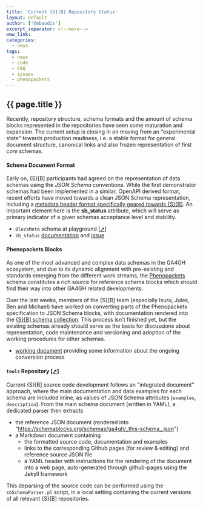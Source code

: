 ```yaml
---
title: 'Current {S}[B] Repository Status'
layout: default
author: ['@mbaudis']
excerpt_separator: <!--more-->
www_link:
categories:
  - news
tags:
  - news
  - code
  - FAQ
  - issues
  - phenopackets
---
```


## {{ page.title }}

Recently, repository structure, schema formats and the amount of schema blocks represented in the repositories have seen some maturation and expansion. The current setup is closing in on moving from an "experimental state" towards production readiness, i.e. a stable format for general document structure, canonical links and also frozen representation of first _core_ schemas.

<!--more-->

#### Schema Document Format

Early on, {S}[B] participants had agreed on the representation of data schemas using the _JSON Schema_ conventions. While the first demonstrator schemas had been implemented in a similar, OpenAPI derived format, recent efforts have moved towards a clean JSON Schema representation, including a [metadata header format specifically geared towards {S}[B]](https://schemablocks.org/schemas/ga4gh/BlockMeta.html). An important element here is the __sb_status__ attribute, which will serve as primary indicator of a given schemas acceptance level and stability.

* `BlockMeta` schema at playground [[➚]](https://github.com/ga4gh-schemablocks/playground/blob/master/schemas/BlockMeta.yaml)
* `sb_status` [documentation](https://schemablocks.org/about/sb-status-levels.html) and [issue](https://github.com/ga4gh-schemablocks/ga4gh-schemablocks.github.io/issues/15)

#### Phenopackets Blocks

As one of the most advanced and complex data schemas in the GA4GH ecosystem, and due to its dynamic alignment with pre-existing and standards emerging from the different work streams, the [Phenopackets](https://github.com/phenopackets) schema constitutes a rich source for reference schema blocks which should find their way into other GA4GH related developments.

Over the last weeks, members of the {S}[B] team (especially Isuru, Jules, Ben and Michael) have worked on converting parts of the Phenopackets specification to JSON Schema blocks, with documentation rendered into the [{S}[B] schema collection](https://schemablocks.org/categories/schemas.html). This process isn't finished yet, but the existing schemas already should serve as the basis for discussions about representation, code maintenance and versioning and adoption of the working procedures for other schemas.

* [working document](https://docs.google.com/document/d/1QWvFh0G0hY6FnyDbDA-E1hqQkQClba35yR2A_oYyyAc/edit#) providing some information about the ongoing conversion process

#### `tools` Repository [[➚]](https://github.com/ga4gh-schemablocks/tools)

Current {S}[B] source code development follows an "integrated document" approach, where the main documentation and data examples for each schema are included inline, as values of JSON Schema attributes (`examples`, `description`). From the main schema document (written in YAML), a dedicated parser then extracts  

* the reference JSON document (rendered into "https://schemablocks.org/schemas/ga4gh/_this-schema_.json")
* a Markdown document containing
    - the formatted source code, documentation and examples
    - links to the corresponding Github pages (for review & editing) and reference source JSON file
    - a YAML header with instructions for the rendering of the document into a web page, auto-generated through github-pages using the Jekyll framework
    
This deparsing of the source code can be performed using the `sbSchemaParser.pl` script, in a local setting containing the current versions of all relevant {S}[B] repositories.
